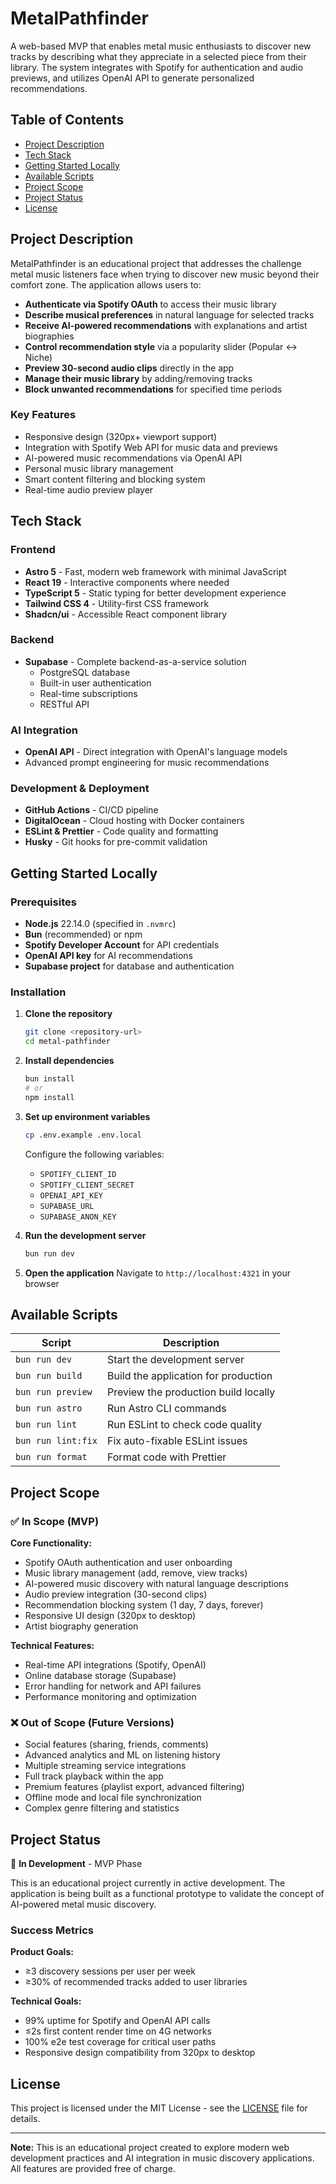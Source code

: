 # MetalPathfinder

A web-based MVP that enables metal music enthusiasts to discover new tracks by describing what they appreciate in a selected piece from their library. The system integrates with Spotify for authentication and audio previews, and utilizes OpenAI API to generate personalized recommendations.

## Table of Contents

- [Project Description](#project-description)
- [Tech Stack](#tech-stack)
- [Getting Started Locally](#getting-started-locally)
- [Available Scripts](#available-scripts)
- [Project Scope](#project-scope)
- [Project Status](#project-status)
- [License](#license)

## Project Description

MetalPathfinder is an educational project that addresses the challenge metal music listeners face when trying to discover new music beyond their comfort zone. The application allows users to:

- **Authenticate via Spotify OAuth** to access their music library
- **Describe musical preferences** in natural language for selected tracks
- **Receive AI-powered recommendations** with explanations and artist biographies
- **Control recommendation style** via a popularity slider (Popular ↔ Niche)
- **Preview 30-second audio clips** directly in the app
- **Manage their music library** by adding/removing tracks
- **Block unwanted recommendations** for specified time periods

### Key Features

- Responsive design (320px+ viewport support)
- Integration with Spotify Web API for music data and previews
- AI-powered music recommendations via OpenAI API
- Personal music library management
- Smart content filtering and blocking system
- Real-time audio preview player

## Tech Stack

### Frontend

- **Astro 5** - Fast, modern web framework with minimal JavaScript
- **React 19** - Interactive components where needed
- **TypeScript 5** - Static typing for better development experience
- **Tailwind CSS 4** - Utility-first CSS framework
- **Shadcn/ui** - Accessible React component library

### Backend

- **Supabase** - Complete backend-as-a-service solution
  - PostgreSQL database
  - Built-in user authentication
  - Real-time subscriptions
  - RESTful API

### AI Integration

- **OpenAI API** - Direct integration with OpenAI's language models
- Advanced prompt engineering for music recommendations

### Development & Deployment

- **GitHub Actions** - CI/CD pipeline
- **DigitalOcean** - Cloud hosting with Docker containers
- **ESLint & Prettier** - Code quality and formatting
- **Husky** - Git hooks for pre-commit validation

## Getting Started Locally

### Prerequisites

- **Node.js** 22.14.0 (specified in `.nvmrc`)
- **Bun** (recommended) or npm
- **Spotify Developer Account** for API credentials
- **OpenAI API key** for AI recommendations
- **Supabase project** for database and authentication

### Installation

1. **Clone the repository**

   ```bash
   git clone <repository-url>
   cd metal-pathfinder
   ```

2. **Install dependencies**

   ```bash
   bun install
   # or
   npm install
   ```

3. **Set up environment variables**

   ```bash
   cp .env.example .env.local
   ```

   Configure the following variables:

   - `SPOTIFY_CLIENT_ID`
   - `SPOTIFY_CLIENT_SECRET`
   - `OPENAI_API_KEY`
   - `SUPABASE_URL`
   - `SUPABASE_ANON_KEY`

4. **Run the development server**

   ```bash
   bun run dev
   ```

5. **Open the application**
   Navigate to `http://localhost:4321` in your browser

## Available Scripts

| Script             | Description                          |
| ------------------ | ------------------------------------ |
| `bun run dev`      | Start the development server         |
| `bun run build`    | Build the application for production |
| `bun run preview`  | Preview the production build locally |
| `bun run astro`    | Run Astro CLI commands               |
| `bun run lint`     | Run ESLint to check code quality     |
| `bun run lint:fix` | Fix auto-fixable ESLint issues       |
| `bun run format`   | Format code with Prettier            |

## Project Scope

### ✅ In Scope (MVP)

**Core Functionality:**

- Spotify OAuth authentication and user onboarding
- Music library management (add, remove, view tracks)
- AI-powered music discovery with natural language descriptions
- Audio preview integration (30-second clips)
- Recommendation blocking system (1 day, 7 days, forever)
- Responsive UI design (320px to desktop)
- Artist biography generation

**Technical Features:**

- Real-time API integrations (Spotify, OpenAI)
- Online database storage (Supabase)
- Error handling for network and API failures
- Performance monitoring and optimization

### ❌ Out of Scope (Future Versions)

- Social features (sharing, friends, comments)
- Advanced analytics and ML on listening history
- Multiple streaming service integrations
- Full track playback within the app
- Premium features (playlist export, advanced filtering)
- Offline mode and local file synchronization
- Complex genre filtering and statistics

## Project Status

🚧 **In Development** - MVP Phase

This is an educational project currently in active development. The application is being built as a functional prototype to validate the concept of AI-powered metal music discovery.

### Success Metrics

**Product Goals:**

- ≥3 discovery sessions per user per week
- ≥30% of recommended tracks added to user libraries

**Technical Goals:**

- 99% uptime for Spotify and OpenAI API calls
- ≤2s first content render time on 4G networks
- 100% e2e test coverage for critical user paths
- Responsive design compatibility from 320px to desktop

## License

This project is licensed under the MIT License - see the [LICENSE](LICENSE) file for details.

---

**Note:** This is an educational project created to explore modern web development practices and AI integration in music discovery applications. All features are provided free of charge.
